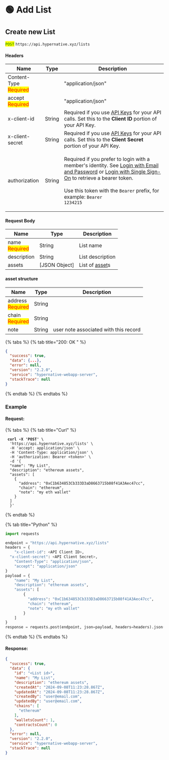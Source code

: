 # 🟢 Add List

## Create new List

<mark style="color:green;">`POST`</mark> `https://api.hypernative.xyz/lists`

#### Headers

| Name                                           | Type   | Description                                                                                                                                                                                                                                                                                                                                             |
| ---------------------------------------------- | ------ | ------------------------------------------------------------------------------------------------------------------------------------------------------------------------------------------------------------------------------------------------------------------------------------------------------------------------------------------------------- |
| Content-Type<br /><mark style="color:red;">Required</mark> |        | "application/json"                                                                                                                                                                                                                                                                                                                                      |
| accept<br /><mark style="color:red;">Required</mark>       |        | "application/json"                                                                                                                                                                                                                                                                                                                                      |
| x-client-id                                    | String | Required if you use [API Keys](../account/api-keys.md) for your API calls. Set this to the **Client ID** portion of your API Key.                                                                                                                                                                                                                       |
| x-client-secret                                | String | Required if you use [API Keys](../account/api-keys.md) for your API calls. Set this to the **Client Secret** portion of your API Key.                                                                                                                                                                                                                   |
| authorization                                  | String | <p>Required if you prefer to login with a member's identity. See <a href="../account/login.md">Login with Email and Password</a> or <a href="../account/login-with-single-sign-on.md">Login with Single Sign-On</a> to retrieve a bearer token.<br><br>Use this token with the <code>Bearer</code> prefix, for example: <code>Bearer 1234215</code></p> |

#### Request Body

| Name                                   | Type           | Description                                       |
| -------------------------------------- | -------------- | ------------------------------------------------- |
| name<br /><mark style="color:red;">Required</mark> | String         | List name                                         |
| description                            | String         | List description                                  |
| assets                                 | \[JSON Object] | List of [asset](create-list.md#assets-structure)s |

#### asset structure

| Name                                      | Type   | Description                           |
| ----------------------------------------- | ------ | ------------------------------------- |
| address<br /><mark style="color:red;">Required</mark> | String |                                       |
| chain<br /><mark style="color:red;">Required</mark>   | String |                                       |
| note                                      | String | user note associated with this record |

{% tabs %}
{% tab title="200: OK " %}
```json
{
  "success": true,
  "data": {...},
  "error": null,
  "version": "2.2.0",
  "service": "hypernative-webapp-server",
  "stackTrace": null
}
```
{% endtab %}
{% endtabs %}

### Example

#### Request:

{% tabs %}
{% tab title="Curl" %}
<pre class="language-bash"><code class="lang-bash"><strong> curl -X 'POST' \
</strong>  'https://api.hypernative.xyz/lists' \
  -H 'accept: application/json' \
  -H 'Content-Type: application/json' \
  -H 'authorization: Bearer &#x3C;token>' \
  -d '{
  "name": "My List",
  "description": "ethereum assets",
  "assets": [
    {
      "address": "0xC1b634853Cb333D3aD8663715b08f41A3Aec47cc",
      "chain": "ethereum",
      "note": "my eth wallet"
    }
  ]
  }'
</code></pre>
{% endtab %}

{% tab title="Python" %}
```python
import requests

endpoint = "https://api.hypernative.xyz/lists"
headers = {
    "x-client-id": <API Client ID>,
  "x-client-secret": <API Client Secret>,
    "Content-Type": "application/json",
    "accept": "application/json"
}
payload = {
    "name": "My List",
    "description": "ethereum assets",
    "assets": [
        {
          "address": "0xC1b634853Cb333D3aD8663715b08f41A3Aec47cc",
          "chain": "ethereum",
          "note": "my eth wallet"
        }
    ]
}
response = requests.post(endpoint, json=payload, headers=headers).json()
```
{% endtab %}
{% endtabs %}

#### Response:

```json
{
  "success": true,
  "data": {
    "id": "<List id>",
    "name": "My List",
    "description": "ethereum assets",
    "createdAt": "2024-09-08T11:23:28.867Z",
    "updatedAt": "2024-09-08T11:23:28.867Z",
    "createdBy": "user@email.com",
    "updatedBy": "user@email.com",
    "chains": [
      "ethereum"
    ],
    "walletsCount": 1,
    "contractsCount": 0
  },
  "error": null,
  "version": "2.2.0",
  "service": "hypernative-webapp-server",
  "stackTrace": null
}
```
